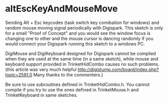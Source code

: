 # altEscKeyAndMouseMove
Sending Alt + Esc keycodes (task switch key comibation for windows) and random mouse moving signal periodically with Digispark.
This sketch is only for a small "Proof of Concept" and you would see the window focus is changing one to other and the mouse cursor is dancing randomly if you would connect your Digispark running this sketch to a windows PC.

DigiMouse and DigiKeyboard designed for Digispark cannot be complied when they are used at the same time (in a same sketch),
while mouse and keyboard support provided in TrinketHidCombo causes no such problems.
(this article was very much helpful http://digistump.com/board/index.php?topic=2581.0 Many thanks to the commenters.)

Be sure to use subroutines defined in TrinketHidCombo.h. You cannot compile if you try to use the ones defined in TrinketMouse.h and TrinketKeyboard in same sketches.
